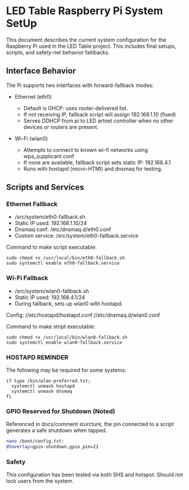 # LED Table Raspberry Pi System SetUp

This document describes the current system configuration for the Raspberry Pi used in the LED Table project. This includes final setups, scripts, and safety-net behavior fallibacks.

## Interface Behavior

The Pi supports two interfaces with forward-fallback modes:

- Ethernet (eth0)
  * Default is GHCP: uses router-delivered list.
  * If not receiving IP, fallback script will assign 192.168.1.10 (fixed)
  * Serves DDHCP from pi to LED artnet controller when no other devices or routers are present.

- Wi-Fi (wlan0)
  * Attempts to connect to known wi-fi networks using wpa_supplicant.conf
  * If none are available, fallback script sets static IP: 192.168.4.1
  * Runs with hostapd (micro-HTMI) and dnsmaq for testing.

## Scripts and Services

### Ethernet Fallback
- /src/system/eth0-fallback.sh
- Static IP used: 192.168.1.10/24
- Dnsmaq conf: /etc/dnsmaq.d/eth0.conf
- Custom service: /src/system/eth0-fallback.service

Command to make script executable:

```
sudo chmod +x /usr/local/bin/eth0-fallback.sh
sudo systemctl enable eth0-fallback.service
```

### Wi-Fi Fallback
- /src/system/wlan0-fallback.sh
- Static IP used: 192.168.4.1/24
- During fallback, sets up wlan0 with hostapd.

Config:
  //etc/hostapd/hostapd.conf
  //etc/dnsmaq.d/wlan0.conf

Command to make stript executable:

```
sudo chmod +x /usr/local/bin/wlan0-fallback.sh
sudo systemctl enable wlan0-fallback.service
```

### HOSTAPD REMINDER

The following may be required for some systems: 

```\sudo
if type /bin/wlan-preferred.txt;
  systemctl unmask hostapd
  systemctl unmask dnsmaq
fi
```


### GPIO Reserved for Shutdown (Noted)
Referenced in docs/comment sturcture, the pin connected to a script generates a safe shutdown when tapped.
```sh
nano /boot/config.txt:
dtoverlay=gpio-shutdown,gpio_pin=21
```
### Safety
This configuration has been tested via both SHS and hotspot. Should not lock users from the system.
